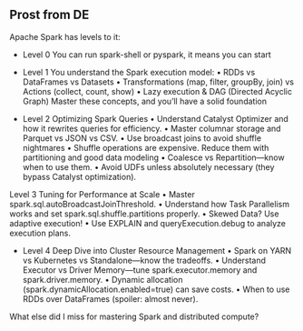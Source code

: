 ## Prost from DE


Apache Spark has levels to it:

- Level 0
You can run spark-shell or pyspark, it means you can start

- Level 1
You understand the Spark execution model:
 • RDDs vs DataFrames vs Datasets
 • Transformations (map, filter, groupBy, join) vs Actions (collect, count, show)
 • Lazy execution & DAG (Directed Acyclic Graph)
Master these concepts, and you’ll have a solid foundation


- Level 2 Optimizing Spark Queries
 • Understand Catalyst Optimizer and how it rewrites queries for efficiency.
 • Master columnar storage and Parquet vs JSON vs CSV.
 • Use broadcast joins to avoid shuffle nightmares
 • Shuffle operations are expensive. Reduce them with partitioning and good data modeling
 • Coalesce vs Repartition—know when to use them.
 • Avoid UDFs unless absolutely necessary (they bypass Catalyst optimization).

Level 3 Tuning for Performance at Scale
 • Master spark.sql.autoBroadcastJoinThreshold.
 • Understand how Task Parallelism works and set spark.sql.shuffle.partitions properly.
 • Skewed Data? Use adaptive execution! 
 • Use EXPLAIN and queryExecution.debug to analyze execution plans.

- Level 4 Deep Dive into Cluster Resource Management
 • Spark on YARN vs Kubernetes vs Standalone—know the tradeoffs.
 • Understand Executor vs Driver Memory—tune spark.executor.memory and spark.driver.memory.
 • Dynamic allocation (spark.dynamicAllocation.enabled=true) can save costs.
 • When to use RDDs over DataFrames (spoiler: almost never).

What else did I miss for mastering Spark and distributed compute?